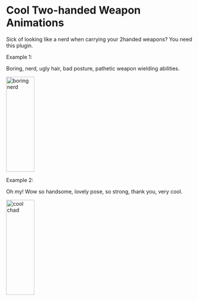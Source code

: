 # Cool Two-handed Weapon Animations
Sick of looking like a nerd when carrying your 2handed weapons? You need this plugin.

Example 1:

Boring, nerd, ugly hair, bad posture, pathetic weapon wielding abilities.

<img src="https://i.imgur.com/M44wGy9.png" alt="boring nerd" width="76" height="257">

Example 2:

Oh my! Wow so handsome, lovely pose, so strong, thank you, very cool.

<img src="https://i.imgur.com/sDfrpmX.png" alt="cool chad" width="76" height="257">